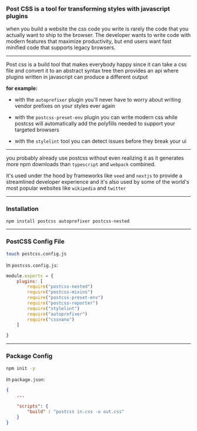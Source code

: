 ### Post CSS is a tool for transforming styles with javascript plugins

when you build a website the css code you write is rarely the code that you actually want to ship to the browser. The developer wants to write code with modern features that maximize productivity, but end users want fast minified code that supports legacy browsers.

---

Post css is a build tool that makes everybody happy since it can take a css file and convert it to an abstract syntax tree then provides an api where plugins written in javascript can produce a different output

**for example:**

- with the `autoprefixer` plugin you'll never have to worry about writing vendor prefixes on your styles ever again

- with the `postcss-preset-env` plugin you can write modern css while postcss will automatically add the polyfills needed to support your targeted browsers

- with the `stylelint` tool you can detect issues before they break your ui

---

you probably already use postcss without even realizing it as it generates more npm downloads than `typescript` and `webpack` combined.

it's used under the hood by frameworks like `veed` and `nextjs` to provide a streamlined developer experience and it's also used by some of the world's most popular websites like `wikipedia` and `twitter` 

---
### Installation


```sh
npm install postcss autoprefixer postcss-nested
```

---

### PostCSS Config File

```sh
touch postcss.config.js
```

in `postcss.config.js`\:

```javascript
module.exports = {
	plugins: [
		require("postcss-nested")
		require("postcss-mixins")
		require("postcss-preset-env")
		require("postcss-reporter")
		require("stylelint")
		require("autoprefixer")
		require("cssnano")
	]

}
```
___

### Package  Config

```sh
npm init -y
```

in `package.json`:

```json
{
	...

	"scripts": {
		"build" : "postcss in.css -o out.css"
	}
}
```


